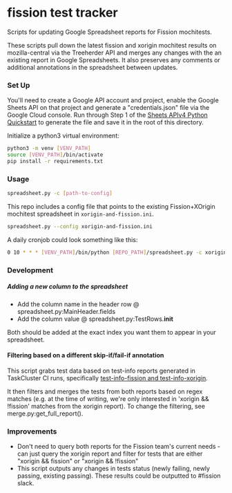 # fission test tracker


Scripts for updating Google Spreadsheet reports for Fission mochitests.  

These scripts pull down the latest fission and xorigin mochitest results on mozilla-central via the Treeherder API and merges any changes with the an existing report in Google Spreadsheets. It also preserves any comments or additional annotations in the spreadsheet between updates.

### Set Up

You'll need to create a Google API account and project, enable the Google Sheets API on that project and generate a "credentials.json" file via the Google Cloud console. Run through Step 1 of the [Sheets APIv4 Python Quickstart](https://developers.google.com/sheets/api/quickstart/python) to generate the file and save it in the root of this directory. 

Initialize a python3 virtual environment:
```sh
python3 -m venv [VENV_PATH]
source [VENV_PATH]/bin/activate
pip install -r requirements.txt 
```

### Usage

```sh
spreadsheet.py -c [path-to-config]
```

This repo includes a config file that points to the existing Fission+XOrigin mochitest spreadsheet in  `xorigin-and-fission.ini`.


```sh
spreadsheet.py --config xorigin-and-fission.ini
```

A daily cronjob could look something like this:

```sh
0 10 * * * [VENV_PATH]/bin/python [REPO_PATH]/spreadsheet.py -c xorigin-and-fission.ini >> /var/log/fission.spreadsheet.log 2>&1
```

### Development

##### Adding a new column to the spreadsheet

* Add the column name in the header row @ spreadsheet.py:MainHeader.fields
* Add the column value @ spreadsheet.py:TestRows.__init__

Both should be added at the exact index you want them to appear in your spreadsheet. 

#### Filtering based on a different skip-if/fail-if annotation

This script grabs test data based on test-info reports generated in TaskCluster CI runs, specifically [test-info-fission and test-info-xorigin](https://searchfox.org/mozilla-central/source/taskcluster/ci/source-test/file-metadata.yml#37,63).

It then filters and merges the tests from both reports based on regex matches (e.g. at the time of writing, we're only interested in 'xorigin && !fission' matches from the xorigin report). To change the filtering, see merge.py:get_full_report().

### Improvements

* Don't need to query both reports for the Fission team's current needs - can just query the xorigin report and filter for tests that are either "xorigin && fission" or "xorigin && !fission"
* This script outputs any changes in tests status (newly failing, newly passing, existing passing). These results could be outputted to #fission slack.
